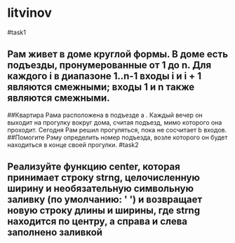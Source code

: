 # litvinov
#task1
## Рам живет в доме круглой формы. В доме есть подъезды, пронумерованные от 1 до n. Для каждого i в диапазоне 1..n-1 входы i и i + 1 являются смежными; входы 1 и n также являются смежными.
##Квартира Рама расположена в подъезде а . Каждый вечер он выходит на прогулку вокруг дома, считая подъезд, мимо которого она проходит. Сегодня Рам решил прогуляться, пока не сосчитает b входов.
##Помогите Рэму определить номер подъезда, возле которого он будет находиться в конце своей прогулки.
#task2
## Реализуйте функцию center, которая принимает строку strng, целочисленную ширину и необязательную символьную заливку (по умолчанию: ' ') и возвращает новую строку длины и ширины, где strng находится по центру, а справа и слева заполнено заливкой
